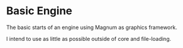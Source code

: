 # Basic Engine
The basic starts of an engine using Magnum as graphics framework.

I intend to use as little as possible outside of core and file-loading.
